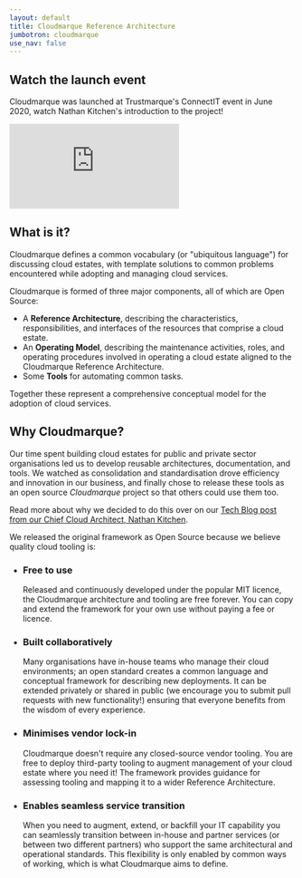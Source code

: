 ```yaml
---
layout: default
title: Cloudmarque Reference Architecture
jumbotron: cloudmarque
use_nav: false
---
```

## Watch the launch event
Cloudmarque was launched at Trustmarque's ConnectIT event in June 2020, watch Nathan Kitchen's introduction to the project!
<div class="embed-responsive embed-responsive-16by9">
<iframe class="embed-responsive-item" src="https://www.youtube.com/embed/hfLWrsArwMk" frameborder="0" allow="accelerometer; autoplay; encrypted-media; gyroscope; picture-in-picture" allowfullscreen></iframe>
</div>

## What is it?
Cloudmarque defines a common vocabulary (or "ubiquitous language") for discussing cloud estates, with template solutions to common problems encountered while adopting and managing cloud services.

Cloudmarque is formed of three major components, all of which are Open Source:

   * A **Reference Architecture**, describing the characteristics, responsibilities, and interfaces of the resources that comprise a cloud estate.
   * An **Operating Model**, describing the maintenance activities, roles, and operating procedures involved in operating a cloud estate aligned to the Cloudmarque Reference Architecture.
   * Some **Tools** for automating common tasks.

Together these represent a comprehensive conceptual model for the adoption of cloud services.

## Why Cloudmarque?
Our time spent building cloud estates for public and private sector organisations led us to develop reusable architectures, documentation, and tools. We watched as consolidation and standardisation drove efficiency and innovation in our business, and finally chose to release these tools as an open source _Cloudmarque_ project so that others could use them too.

Read more about why we decided to do this over on our [Tech Blog post from our Chief Cloud Architect, Nathan Kitchen](/blog/2020/06/12/docs/).

We released the original framework as Open Source because we believe quality cloud tooling is:

   * ### Free to use
     Released and continuously developed under the popular MIT licence, the Cloudmarque architecture and tooling are free forever. You can copy and extend the framework for your own use without paying a fee or licence.

   * ### Built collaboratively
     Many organisations have in-house teams who manage their cloud environments; an open standard creates a common language and conceptual framework for describing new deployments. It can be extended privately or shared in public (we encourage you to submit pull requests with new functionality!) ensuring that everyone benefits from the wisdom of every experience.

   * ### Minimises vendor lock-in
     Cloudmarque doesn't require any closed-source vendor tooling. You are free to deploy third-party tooling to augment management of your cloud estate where you need it! The framework provides guidance for assessing tooling and mapping it to a wider Reference Architecture.
   
   * ### Enables seamless service transition
     When you need to augment, extend, or backfill your IT capability you can seamlessly transition between in-house and partner services (or between two different partners) who support the same architectural and operational standards. This flexibility is only enabled by common ways of working, which is what Cloudmarque aims to define.